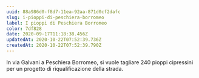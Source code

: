 ```yaml
---
uuid: 88a986d0-f8d7-11ea-92aa-871d0cf2dafc
slug: i-pioppi-di-peschiera-borromeo
label: I pioppi di Peschiera Borromeo
color: 7df828
date: 2020-09-17T11:18:38.456Z
updatedAt: 2020-10-22T07:52:39.736Z
createdAt: 2020-10-22T07:52:39.790Z
---
```

In via Galvani a Peschiera Borromeo, si vuole tagliare 240 pioppi cipressini per un progetto di riqualificazione della strada.